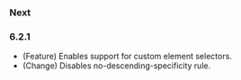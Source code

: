 ### Next

### 6.2.1
 - (Feature) Enables support for custom element selectors.
 - (Change) Disables no-descending-specificity rule.
